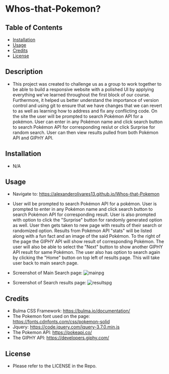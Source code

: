 # Whos-that-Pokemon?

## Table of Contents

- [Installation](#installation)
- [Usage](#usage)
- [Credits](#credits)
- [License](#license)

## Description 
- This project was created to challenge us as a group to work together to be able to build a responsive website with a polished UI by applying everything we've learned throughout the first block of our course. Furthermore, it helped us better understand the importance of version control and using git to ensure that we have changes that we can revert to as well as learning how to address and fix any conflicting code. On the site the user will be prompted to search Pokémon API for a pokémon. User can enter in any Pokémon name and click search button to search Pokémon API for corresponding reslut or click Surprise for random search. User can then view results pulled from both Pokémon API and GIPHY API. 

## Installation
- N/A

## Usage 
- Navigate to: https://alexanderolivares13.github.io/Whos-that-Pokemon
- User will be prompted to search Pokémon API for a pokémon. User is prompted to enter in any Pokémon name and click search button to search Pokémon API for corresponding result. User is also prompted with option to click the "Surprise" button for randomly generated option as well. User then gets taken to new page with results of their search or randomized option. Results from Pokémon API "stats" will be listed along with a fun fact and an image of the said Pokémon. To the right of the page the GIPHY API will show result of corresponding Pokémon. The user will also be able to select the "Next" button to show another GIPHY API result for same Pokémon. The user also has option to search again by clicking the "Home" button on top left of results page. This will take user back to main search page. 

- Screenshot of Main Search page:
![mainpg](https://github.com/alexanderolivares13/Whos-that-Pokemon/assets/85318206/e8aa65af-a839-406e-a82b-91f62c917718)


- Screenshot of Search results page:
![resultspg](https://github.com/alexanderolivares13/Whos-that-Pokemon/assets/85318206/1ef95304-efca-41ad-a17b-fe982b33d1fd)


## Credits
- Bulma CSS Framework: https://bulma.io/documentation/
- The Pokemon font used on the page: https://fonts.cdnfonts.com/css/pokemon-solid
- Jquery: https://code.jquery.com/jquery-3.7.0.min.js
- The Pokemon API: https://pokeapi.co/
- The GIPHY API: https://developers.giphy.com/

## License
- Please refer to the LICENSE in the Repo.